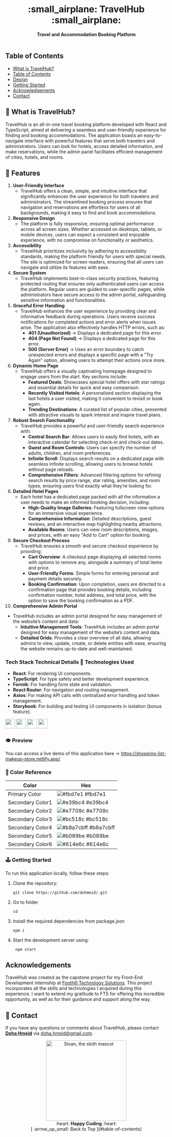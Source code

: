 <div align="center">
  <br>
  <h1> :small_airplane: TravelHub :small_airplane:</h1>
  <strong>Travel and Accommodation Booking Platform</strong>
</div>
<br>

## Table of Contents
- [What is TravelHub?](#-what-is-travelhub)
- [Table of Contents](#table-of-contents)
- [Design](#design)
- [Getting Started](#getting-started)
- [Acknowledgements](#acknowledgements)
- [Contact](#-contact)

## :stars: What is TravelHub?
TravelHub is an all-in-one travel booking platform developed with React and TypeScript, aimed at delivering a seamless and user-friendly experience for finding and booking accommodations.
The application boasts an easy-to-navigate interface with powerful features that serve both travelers and administrators.
Users can look for hotels, access detailed information, and make reservations, while the admin panel facilitates efficient management of cities, hotels, and rooms.

## :dart: Features
1. **User-Friendly Interface**
   - TravelHub offers a clean, simple, and intuitive interface that significantly enhances the user experience for both travelers and administrators. The streamlined booking process ensures that navigation and reservations are effortless for users of all backgrounds, making it easy to find and book accommodations.
2. **Responsive Design**
   - The platform is fully responsive, ensuring optimal performance across all screen sizes. Whether accessed on desktops, tablets, or mobile devices, users can expect a consistent and enjoyable experience, with no compromise on functionality or aesthetics.
3. **Accessibility**
   - TravelHub prioritizes inclusivity by adhering to accessibility standards, making the platform friendly for users with special needs. The site is optimized for screen readers, ensuring that all users can navigate and utilize its features with ease.
4. **Secure System**
   - TravelHub implements best-in-class security practices, featuring protected routing that ensures only authenticated users can access the platform. Regular users are guided to user-specific pages, while administrators have secure access to the admin portal, safeguarding sensitive information and functionalities.
5. **Graceful Error Handling**
   - TravelHub enhances the user experience by providing clear and informative feedback during operations. Users receive success notifications for completed actions and error alerts when issues arise. The application also effectively handles HTTP errors, such as:
     - **401 (Unauthorized)**   -> Displays a dedicated page for this error.
     - **404 (Page Not Found)** -> Displays a dedicated page for this error.
     - **500 (Server Error)**   -> Uses an error boundary to catch unexpected errors and displays a specific page with a "Try Again" option, allowing users to attempt their actions once more.
6. **Dynamic Home Page**
   - TravelHub offers a visually captivating homepage designed to engage users from the start. Key sections include:
     - **Featured Deals**: Showcases special hotel offers with star ratings and essential details for quick and easy comparison.
     - **Recently Visited Hotels**: A personalized section displaying the last hotels a user visited, making it convenient to revisit or book again.
     - **Trending Destinations**: A curated list of popular cities, presented with attractive visuals to spark interest and inspire travel plans.
7. **Robust Search Functionality**
   - TravelHub provides a powerful and user-friendly search experience with:
     - **Central Search Bar**: Allows users to easily find hotels, with an interactive calendar for selecting check-in and check-out dates.
     - **Guest and Room Controls**: Users can specify the number of adults, children, and room preferences.
     - **Infinite Scroll**: Displays search results on a dedicated page with seamless infinite scrolling, allowing users to browse hotels without page reloads.
     - **Comprehensive Filters**: Advanced filtering options for refining search results by price range, star rating, amenities, and room types, ensuring users find exactly what they’re looking for.
8. **Detailed Hotel Pages**
   - Each hotel has a dedicated page packed with all the information a user needs to make an informed booking decision, including:
     - **High-Quality Image Galleries**: Featuring fullscreen view options for an immersive visual experience.
     - **Comprehensive Information**: Detailed descriptions, guest reviews, and an interactive map highlighting nearby attractions.
     - **Available Rooms**: Users can view room descriptions, images, and prices, with an easy "Add to Cart" option for booking.
9. **Secure Checkout Process**
   - TravelHub ensures a smooth and secure checkout experience by providing:
     - **Cart Overview**: A checkout page displaying all selected rooms with options to remove any, alongside a summary of total items and price.
     - **User-Friendly Forms**: Simple forms for entering personal and payment details securely.
     - **Booking Confirmation**: Upon completion, users are directed to a confirmation page that provides booking details, including confirmation number, hotel address, and total price, with the option to save the booking confirmation as a PDF.
10. **Comprehensive Admin Portal**
   - TravelHub includes an admin portal designed for easy management of the website’s content and data:
     - **Intuitive Management Tools**: TravelHub includes an admin portal designed for easy management of the website’s content and data.
     - **Detailed Grids**: Provides a clear overview of all data, allowing admins to view, update, create, or delete entities with ease, ensuring the website remains up-to-date and well-maintained.

### **Tech Stack** Technical Details :space_invader: Technologies Used
- **React**: For rendering UI components.
- **TypeScript**: For type safety and better development experience.
- **Formik**: For handling form state and validation.
- **React Router**: For navigation and routing management.
- **Axios**: For making API calls with centralized error handling and token management.
- **Storybook**: For building and testing UI components in isolation (bonus feature).
<div align="left">
    <img src="https://img.shields.io/badge/JavaScript-323330?style=for-the-badge&logo=javascript&logoColor=F7DF1E" height="30" />
    <img src="https://img.shields.io/badge/VSCode-0078D4?style=for-the-badge&logo=visual%20studio%20code&logoColor=white" height="30" />
    <img src="https://img.shields.io/badge/React-20232A?style=for-the-badge&logo=react&logoColor=61DAFB" height="30" />
    <img src="https://img.shields.io/badge/npm-CB3837?style=for-the-badge&logo=npm&logoColor=white" height="30" />
</div>

### :eye: Preview
You can access a live demo of this application here -> https://shopping-list-makeup-store.netlify.app/ 


### :art: Color Reference
<div align="center"> 

| Color | Hex |
| --------------- | ---------------------------------------------------------------- |
| Primary Color | ![#fbd7e1](https://via.placeholder.com/10/fbd7e1?text=+) #fbd7e1 |
| Secondary Color1 | ![#e39bc4](https://via.placeholder.com/10/e39bc4?text=+) #e39bc4 |
| Secondary Color2 | ![#e7709c](https://via.placeholder.com/10/e7709c?text=+) #e7709c |
| Secondary Color3 | ![#bc518c](https://via.placeholder.com/10/bc518c?text=+) #bc518c |
| Secondary Color4 | ![#b8a7cbff](https://via.placeholder.com/10/b8a7cbff?text=+) #b8a7cbff |
| Secondary Color5 | ![#b089be](https://via.placeholder.com/10/b089be?text=+) #b089be |
| Secondary Color6 | ![#614e6c](https://via.placeholder.com/10/614e6c?text=+) #614e6c |
</div>

### :joystick: Getting Started 
To run this application locally, follow these steps:
1. Clone the repository:
   ```
   git clone https://github.com/dohmeid/.git
   ```
2. Go to folder 
   ```
   cd 
   ```
3. Install the required dependencies from package.json
   ```
   npm i
   ```

4. Start the development server using:
   ```
    npm start

## Acknowledgements
TravelHub was created as the capstone project for my Front-End Development internship at [Foothill Technology Solutions](https://www.foothillsolutions.com/).
This project incorporates all the skills and technologies I acquired during this experience. 
I want to extend my gratitude to FTS for offering this incredible opportunity, as well as for their guidance and support along the way.

## :handshake: Contact
If you have any questions or comments about TravelHub, please contact **[Doha Hmeid](doha.hmeid@gmail.com)** via  doha.hmeid@gmail.com.

<p align="center">
  <img alt="Sloan, the sloth mascot" width="250px" src="https://thepracticaldev.s3.amazonaws.com/uploads/user/profile_image/31047/af153cd6-9994-4a68-83f4-8ddf3e13f0bf.jpg">
  <br>
  :heart:	<strong>Happy Coding</strong> :heart:	<br>
  [ :arrow_up_small: Back to Top ](#table-of-contents)
</p>
